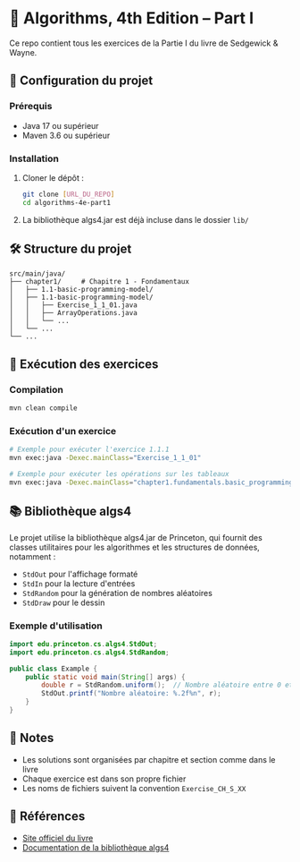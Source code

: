 # 📘 Algorithms, 4th Edition – Part I

Ce repo contient tous les exercices de la Partie I du livre de Sedgewick & Wayne.

## 🚀 Configuration du projet

### Prérequis
- Java 17 ou supérieur
- Maven 3.6 ou supérieur

### Installation
1. Cloner le dépôt :
   ```bash
   git clone [URL_DU_REPO]
   cd algorithms-4e-part1
   ```

2. La bibliothèque algs4.jar est déjà incluse dans le dossier `lib/`

## 🛠 Structure du projet
```
src/main/java/
├── chapter1/     # Chapitre 1 - Fondamentaux
│   ├── 1.1-basic-programming-model/
│   ├── 1.1-basic-programming-model/
│   │   ├── Exercise_1_1_01.java
│   │   ├── ArrayOperations.java
│   │   └── ...
│   └── ...
└── ...
```

## 🏃 Exécution des exercices

### Compilation
```bash
mvn clean compile
```

### Exécution d'un exercice
```bash
# Exemple pour exécuter l'exercice 1.1.1
mvn exec:java -Dexec.mainClass="Exercise_1_1_01"

# Exemple pour exécuter les opérations sur les tableaux
mvn exec:java -Dexec.mainClass="chapter1.fundamentals.basic_programming_model.notes.ArrayOperations"
```

## 📚 Bibliothèque algs4

Le projet utilise la bibliothèque algs4.jar de Princeton, qui fournit des classes utilitaires pour les algorithmes et les structures de données, notamment :
- `StdOut` pour l'affichage formaté
- `StdIn` pour la lecture d'entrées
- `StdRandom` pour la génération de nombres aléatoires
- `StdDraw` pour le dessin

### Exemple d'utilisation
```java
import edu.princeton.cs.algs4.StdOut;
import edu.princeton.cs.algs4.StdRandom;

public class Example {
    public static void main(String[] args) {
        double r = StdRandom.uniform();  // Nombre aléatoire entre 0 et 1
        StdOut.printf("Nombre aléatoire: %.2f%n", r);
    }
}
```

## 📝 Notes
- Les solutions sont organisées par chapitre et section comme dans le livre
- Chaque exercice est dans son propre fichier
- Les noms de fichiers suivent la convention `Exercise_CH_S_XX`

## 📖 Références
- [Site officiel du livre](https://algs4.cs.princeton.edu/home/)
- [Documentation de la bibliothèque algs4](https://algs4.cs.princeton.edu/code/)
